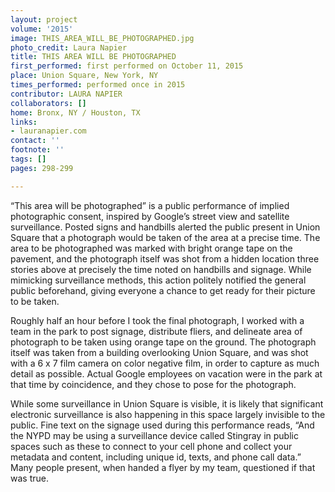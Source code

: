 ```yaml
---
layout: project
volume: '2015'
image: THIS_AREA_WILL_BE_PHOTOGRAPHED.jpg
photo_credit: Laura Napier
title: THIS AREA WILL BE PHOTOGRAPHED
first_performed: first performed on October 11, 2015
place: Union Square, New York, NY
times_performed: performed once in 2015
contributor: LAURA NAPIER
collaborators: []
home: Bronx, NY / Houston, TX
links:
- lauranapier.com
contact: ''
footnote: ''
tags: []
pages: 298-299

---
```


“This area will be photographed” is a public performance of implied photographic consent, inspired by Google’s street view and satellite surveillance. Posted signs and handbills alerted the public present in Union Square that a photograph would be taken of the area at a precise time. The area to be photographed was marked with bright orange tape on the pavement, and the photograph itself was shot from a hidden location three stories above at precisely the time noted on handbills and signage. While mimicking surveillance methods, this action politely notified the general public beforehand, giving everyone a chance to get ready for their picture to be taken.

Roughly half an hour before I took the final photograph, I worked with a team in the park to post signage, distribute fliers, and delineate area of photograph to be taken using orange tape on the ground. The photograph itself was taken from a building overlooking Union Square, and was shot with a 6 x 7 film camera on color negative film, in order to capture as much detail as possible. Actual Google employees on vacation were in the park at that time by coincidence, and they chose to pose for the photograph.

While some surveillance in Union Square is visible, it is likely that significant electronic surveillance is also happening in this space largely invisible to the public. Fine text on the signage used during this performance reads, “And the NYPD may be using a surveillance device called Stingray in public spaces such as these to connect to your cell phone and collect your metadata and content, including unique id, texts, and phone call data.” Many people present, when handed a flyer by my team, questioned if that was true.
